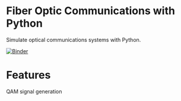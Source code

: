 # Fiber Optic Communications with Python

Simulate optical communications systems with Python.

[![Binder](https://mybinder.org/badge_logo.svg)](https://mybinder.org/v2/gh/edsonportosilva/OpticCommpy-public/HEAD?urlpath=lab)

# Features

QAM signal generation
